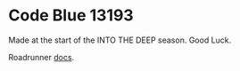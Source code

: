 # Code Blue 13193

Made at the start of the INTO THE DEEP season. Good Luck.

Roadrunner [docs](https://rr.brott.dev/docs/v1-0/tuning/).

